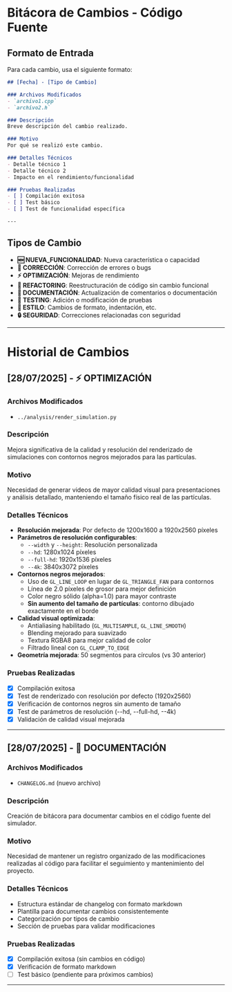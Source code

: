 # Bitácora de Cambios - Código Fuente

## Formato de Entrada

Para cada cambio, usa el siguiente formato:

```markdown
## [Fecha] - [Tipo de Cambio]

### Archivos Modificados
- `archivo1.cpp`
- `archivo2.h`

### Descripción
Breve descripción del cambio realizado.

### Motivo
Por qué se realizó este cambio.

### Detalles Técnicos
- Detalle técnico 1
- Detalle técnico 2
- Impacto en el rendimiento/funcionalidad

### Pruebas Realizadas
- [ ] Compilación exitosa
- [ ] Test básico
- [ ] Test de funcionalidad específica

---
```

## Tipos de Cambio

- **🆕 NUEVA_FUNCIONALIDAD**: Nueva característica o capacidad
- **🐛 CORRECCIÓN**: Corrección de errores o bugs
- **⚡ OPTIMIZACIÓN**: Mejoras de rendimiento
- **🔧 REFACTORING**: Reestructuración de código sin cambio funcional
- **📖 DOCUMENTACIÓN**: Actualización de comentarios o documentación
- **🧪 TESTING**: Adición o modificación de pruebas
- **🎨 ESTILO**: Cambios de formato, indentación, etc.
- **🔒 SEGURIDAD**: Correcciones relacionadas con seguridad

---

# Historial de Cambios

## [28/07/2025] - ⚡ OPTIMIZACIÓN

### Archivos Modificados
- `../analysis/render_simulation.py`

### Descripción
Mejora significativa de la calidad y resolución del renderizado de simulaciones con contornos negros mejorados para las partículas.

### Motivo
Necesidad de generar videos de mayor calidad visual para presentaciones y análisis detallado, manteniendo el tamaño físico real de las partículas.

### Detalles Técnicos
- **Resolución mejorada**: Por defecto de 1200x1600 a 1920x2560 píxeles
- **Parámetros de resolución configurables**:
  - `--width` y `--height`: Resolución personalizada
  - `--hd`: 1280x1024 píxeles
  - `--full-hd`: 1920x1536 píxeles  
  - `--4k`: 3840x3072 píxeles
- **Contornos negros mejorados**:
  - Uso de `GL_LINE_LOOP` en lugar de `GL_TRIANGLE_FAN` para contornos
  - Línea de 2.0 píxeles de grosor para mejor definición
  - Color negro sólido (alpha=1.0) para mayor contraste
  - **Sin aumento del tamaño de partículas**: contorno dibujado exactamente en el borde
- **Calidad visual optimizada**:
  - Antialiasing habilitado (`GL_MULTISAMPLE`, `GL_LINE_SMOOTH`)
  - Blending mejorado para suavizado
  - Textura RGBA8 para mejor calidad de color
  - Filtrado lineal con `GL_CLAMP_TO_EDGE`
- **Geometría mejorada**: 50 segmentos para círculos (vs 30 anterior)

### Pruebas Realizadas
- [x] Compilación exitosa
- [x] Test de renderizado con resolución por defecto (1920x2560)
- [x] Verificación de contornos negros sin aumento de tamaño
- [x] Test de parámetros de resolución (--hd, --full-hd, --4k)
- [x] Validación de calidad visual mejorada

---

## [28/07/2025] - 📖 DOCUMENTACIÓN

### Archivos Modificados
- `CHANGELOG.md` (nuevo archivo)

### Descripción
Creación de bitácora para documentar cambios en el código fuente del simulador.

### Motivo
Necesidad de mantener un registro organizado de las modificaciones realizadas al código para facilitar el seguimiento y mantenimiento del proyecto.

### Detalles Técnicos
- Estructura estándar de changelog con formato markdown
- Plantilla para documentar cambios consistentemente
- Categorización por tipos de cambio
- Sección de pruebas para validar modificaciones

### Pruebas Realizadas
- [x] Compilación exitosa (sin cambios en código)
- [x] Verificación de formato markdown
- [ ] Test básico (pendiente para próximos cambios)

---

<!-- 
INSTRUCCIONES DE USO:

1. Cada vez que modifiques código, añade una entrada al principio de esta sección
2. Usa la fecha en formato DD/MM/AAAA
3. Selecciona el tipo de cambio más apropiado
4. Sé específico en la descripción pero conciso
5. Lista todos los archivos que modificaste
6. Explica el "por qué" además del "qué"
7. Documenta las pruebas que realizaste
8. Mantén las entradas ordenadas por fecha (más reciente primero)

EJEMPLO DE USO:

## [29/07/2025] - 🆕 NUEVA_FUNCIONALIDAD

### Archivos Modificados
- `silo_hexagono.cpp`

### Descripción
Agregado soporte para partículas octagonales en el simulador.

### Motivo
Extender el estudio a formas con 8 lados para completar el análisis geométrico.

### Detalles Técnicos
- Modificada función `createPolygon()` para soportar 8 lados
- Actualizado parámetro `--sides` para aceptar valor 8
- Ajustados cálculos de área para octágonos regulares
- Impacto mínimo en rendimiento

### Pruebas Realizadas
- [x] Compilación exitosa
- [x] Test básico con octágonos
- [x] Verificación de generación correcta de geometría
- [x] Simulación de 100 partículas por 30 segundos

-->
